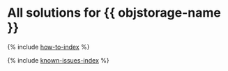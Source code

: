 # All solutions for {{ objstorage-name }}

{% include [how-to-index](how-to/index.md) %}

{% include [known-issues-index](known-issues/index.md) %}
